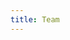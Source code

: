 ```yaml
---
title: Team
---
```


<script setup>
import IndexView from './index.vue'    
</script>

<index-view/>